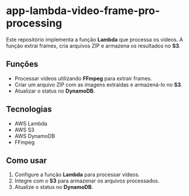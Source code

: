 # app-lambda-video-frame-pro-processing

Este repositório implementa a função **Lambda** que processa os vídeos. A função extrai frames, cria arquivos ZIP e armazena os resultados no **S3**.

## Funções
- Processar vídeos utilizando **FFmpeg** para extrair frames.
- Criar um arquivo ZIP com as imagens extraídas e armazená-lo no **S3**.
- Atualizar o status no **DynamoDB**.

## Tecnologias
- AWS Lambda
- AWS S3
- AWS DynamoDB
- FFmpeg

## Como usar
1. Configure a função **Lambda** para processar vídeos.
2. Integre com o **S3** para armazenar os arquivos processados.
3. Atualize o status no **DynamoDB**.
